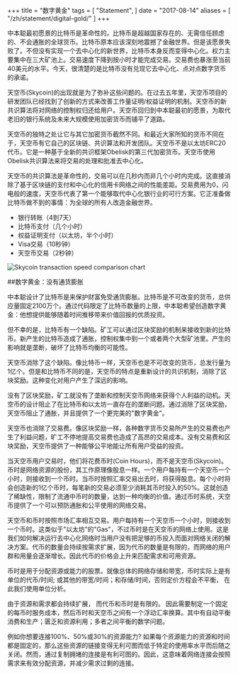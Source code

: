 +++
title = "数字黄金"
tags = [
    "Statement",
]
date = "2017-08-14"
aliases = [
	"/zh/statement/digital-gold/"
]
+++

中本聪最初愿景的比特币是革命性的。比特币是超越国家存在的、无需信任顾虑的、不会通胀的全球货币。比特币原本应该深刻地震撼了金融世界。但是该愿景失败了。不但没有实现一个去中心化的新世界，比特币本身反而变得中心化。权力主要集中在三大矿池上。交易速度下降到按小时才能完成交易。交易费也暴涨至当前40美元的水平。今天，很清楚的是比特币没有兑现它去中心化、点对点数字货币的承诺。

天空币(Skycoin)的出现就是为了弥补这些问题的。在过去五年里，天空币项目的研发团队已经找到了创新的方式来改善工作量证明/权益证明的机制。天空币的新共识算法将对网络的控制权归还给用户。天空币回归到中本聪最初的愿景，为取代老旧的银行系统及未来大规模使用加密货币而铺平了道路。

天空币的独特之处让它与其它加密货币截然不同。和最近大家所知的货币不同在于，天空币有它自己的区块链、共识算法和开发团队。天空币不是以太坊ERC20代币。它是一种基于全新的共识框架Obelisk的第三代加密货币。天空币使用Obelisk共识算法来将交易的处理和批准去中心化。

天空币的共识算法是革命性的，交易可以在几秒内而非几个小时内完成。这直接消除了基于区块链的支付和中心化的信用卡网络之间的性能差距。交易费用为0，闪电般的速度，天空币代表了第一个能够取代中心化银行业的可行方案。它正准备做比特币做不到的事情：为全球的所有人改造金融世界。

- 银行转账（4到7天）
- 比特币支付（几个小时）
- 权益证明支付（以太坊，半个小时）
- Visa交易（10秒钟）
- 天空币交易（2秒钟）

![Skycoin transaction speed comparison chart](https://i.imgur.com/i0KNIIr.jpg)

##数字黄金：没有通货膨胀

中本聪设计了比特币是来保护财富免受通货膨胀。比特币是不可改变的货币，总供应量固定2100万个。通过代码限定了比特币数量的上限，中本聪希望创造数字黄金：他想提供能够随着时间推移带来价值回报的优质投资。

但不幸的是，比特币有一个缺陷。矿工可以通过区块奖励的机制来接收到新的比特币。新产生的比特币造成了通胀，控制权集中到一个或者两个大型矿池里。产生的影响就是垄断，破坏了比特币均衡的可能性。

天空币消除了这个缺陷。像比特币一样，天空币也是不可改变的货币，总发行量为1亿个。但是和比特币不同的是，天空币的特点是重新设计的共识机制，消除了区块奖励。这种变化对用户产生了深远的影响。

没有了区块奖励，矿工就没有了垄断和控制天空币网络来获得个人利益的动机。天空币的设计阻止了在比特币和以太坊一直存在的垄断问题。通过消除了区块奖励，天空币阻止了通胀，并且提供了一个更完美的&quot;数字黄金&quot;。

天空币也消除了交易费。像区块奖励一样，各种数字货币交易所产生的交易费也产生了利益问题，旷工不停地提高交易费也造成了高昂的交易成本。没有交易费和区块奖励，天空币提供了一种能够公平地能让所有用户受益的投资。

当天空币用户交易时，他们将花费币时(Coin Hours)，而不是天空币(Skycoin)。币时是网络资源的股份，其工作原理像股息一样。一个用户每持有一个天空币一个小时，则接收到一个币时。当币时按照汇率交易出去时，将获得股息。每个小时将会创造新的1亿个币时，每笔新的交易必须至少消耗其币时投入的50%。这就创造了稀缺性，限制了流通中币时的数量，达到一种均衡的价值。通过币时系统，天空币提供了一个可以预防通胀和公平使用的网络交易。

天空币和币时按照市场汇率相互交易。用户每持有一个天空币一个小时，则接收到一个币时。这类似于&quot;以太坊&quot;的&quot;Gas&quot;，不过币时是在天空币的网络上使用。这是我们如何解决运行去中心化网络时当用户没有把足够的币投入而面对网络关闭的解决方案。代币的数量会持续按需求扩展，因为代币的数量是有限的，而网络的用户群和用量会逐渐增长。因此代币的价格会上升来匹配需求和可用资源。

币时是用于分配资源或能力的股票。就像总体的网络存储和带宽，币时实际上是有单位的代币/时间; 或其他的带宽/时间；和存储/时间，否则定价方程会不平衡， 在此我们使用单位分析。

由于资源和需求都会持续扩展， 而代币和币时是有限的。 因此需要制定一个固定的每币时服务成本，然后币时和天空币之间有一个浮动汇率换算。其中有自动平衡消费和生产；匮乏和资源利用；多者之间平衡的数学问题。

例如你想要连接100%、50%或30%的资源能力? 如果每个资源能力的资源和时间都是固定的，那么这些资源的链接变得无利可图而低于特定的使用率水平而后随之关闭。然而，通过复制拥堵的连接是有利可图的。因此，这意味着网络连接会按照需求来有效分配资源，并减少需求过剩的连接。

